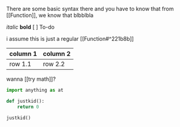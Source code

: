 There are some basic syntax there and you have to know that 
from [[Function]], we know that blbblbla

*italic*
**bold**
[ ] To-do

i assume this is just a regular [[Function#^221b8b]]

| column 1 | column 2 |
| -------- | -------- |
| row 1.1  | row 2.2  |

wanna [[try math]]?

```Python
import anything as at

def justkid():
	return 0

justkid()
```